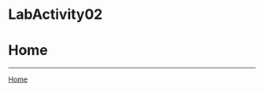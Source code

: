 # LabActivity02

<DOCTYPE html>
<html>
<head>
  <title>LabActivity02</title>
</head>
<body>
  <h1> Home </h1>
  <hr>
  <a href = "home.html"> Home </a>
</body>
</html>
